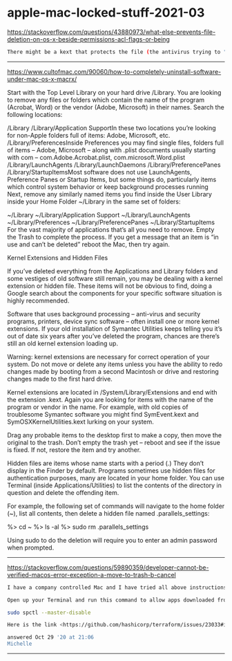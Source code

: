# apple-mac-locked-stuff-2021-03

<https://stackoverflow.com/questions/43880973/what-else-prevents-file-deletion-on-os-x-beside-permissions-acl-flags-or-being>

```sh
There might be a kext that protects the file (the antivirus trying to "defend" itself), but sudo kextunload <name> (see the kexts with kextstat | grep -v apple) should work... Or, even better, first eliminate the daemon (vs agent) that controls it with sudo launchctl remove <name> (see the daemons with sudo launchctl list | grep -v apple).
```

---

<https://www.cultofmac.com/90060/how-to-completely-uninstall-software-under-mac-os-x-macrx/>

Start with the Top Level Library on your hard drive /Library. You are looking to remove any files or folders which contain the name of the program (Acrobat, Word) or the vendor (Adobe, Microsoft) in their names. Search the following locations:

/Library
/Library/Application SupportIn these two locations you’re looking for non-Apple folders full of items: Adobe, Microsoft, etc.
/Library/PreferencesInside Preferences you may find single files, folders full of items – Adobe, Microsoft – along with .plist documents usually starting with com – com.Adobe.Acrobat.plist, com.microsoft.Word.plist
/Library/LaunchAgents
/Library/LaunchDaemons
/Library/PreferencePanes
/Library/StartupItemsMost software does not use LaunchAgents, Preference Panes or Startup Items, but some things do, particularly items which control system behavior or keep background processes running
Next, remove any similarly named items you find inside the User Library inside your Home Folder ~/Library in the same set of folders:

~/Library
~/Library/Application Support
~/Library/LaunchAgents
~/Library/Preferences
~/Library/PreferencePanes
~/Library/StartupItems
For the vast majority of applications that’s all you need to remove. Empty the Trash to complete the process. If you get a message that an item is “in use and can’t be deleted” reboot the Mac, then try again.

Kernel Extensions and Hidden Files

If you’ve deleted everything from the Applications and Library folders and some vestiges of old software still remain, you may be dealing with a kernel extension or hidden file. These items will not be obvious to find, doing a Google search about the components for your specific software situation is highly recommended.

Software that uses background processing – anti-virus and security programs, printers, device sync software – often install one or more kernel extensions. If your old installation of Symantec Utilities keeps telling you it’s out of date six years after you’ve deleted the program, chances are there’s still an old kernel extension loading up.




Warning: kernel extensions are necessary for correct operation of your system. Do not move or delete any items unless you have the ability to redo changes made by booting from a second Macintosh or drive and restoring changes made to the first hard drive.

Kernel extensions are located in /System/Library/Extensions and end with the extension .kext.  Again you are looking for items with the name of the program or vendor in the name. For example, with old copies of troublesome Symantec software you might find SymEvent.kext and SymOSXKernelUtilities.kext lurking on your system.

Drag any probable items to the desktop first to make a copy, then move the original to the trash. Don’t empty the trash yet – reboot and see if the issue is fixed. If not, restore the item and try another.


Hidden files are items whose name starts with a period (.) They don’t display in the Finder by default. Programs sometimes use hidden files for authentication purposes, many are located in your home folder. You can use Terminal (inside Applications/Utilities) to list the contents of the directory in question and delete the offending item.

For example, the following set of commands will navigate to the home folder (~), list all contents, then delete a hidden file named .parallels_settings:

%> cd ~
%> ls -al
%> sudo rm .parallels_settings

Using sudo to do the deletion will require you to enter an admin password when prompted.

---

<https://stackoverflow.com/questions/59890359/developer-cannot-be-verified-macos-error-exception-a-move-to-trash-b-cancel>

```sh
I have a company controlled Mac and I have tried all above instructions with no luck. This is what works for me.

Open up your Terminal and run this command to allow apps downloaded from Anywhere. After you run this command, go to your app and right click and select open. You have to have administrator right on your Mac.

sudo spctl --master-disable

Here is the link <https://github.com/hashicorp/terraform/issues/23033#issuecomment-540262070> Mac allow apps downloaded from Anywhere

answered Oct 29 '20 at 21:06
Michelle
```

---